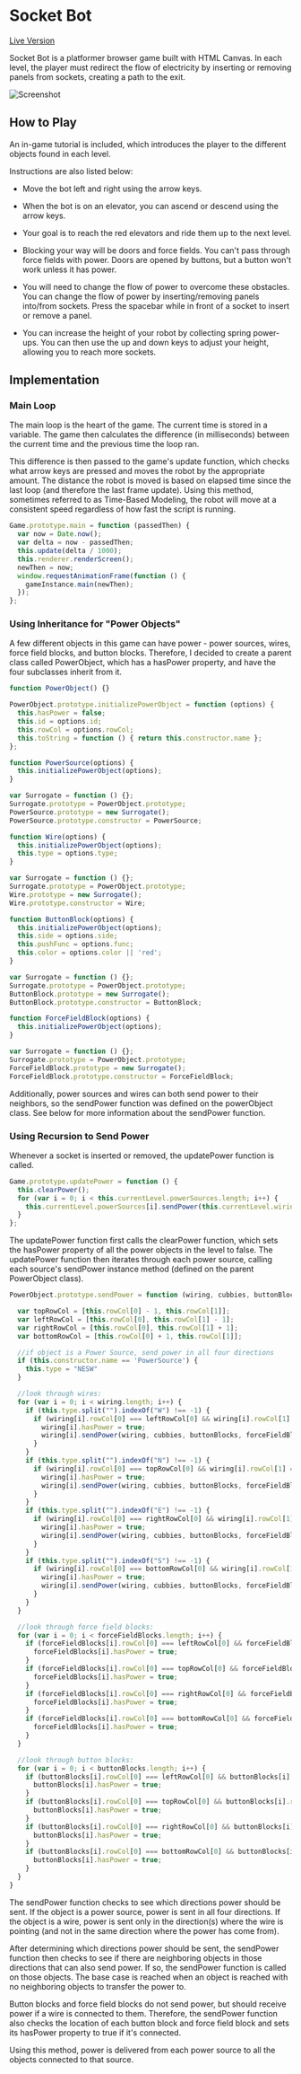 # Socket Bot

[Live Version][live]

[live]: http://peterlemiszki.com/socket-bot

Socket Bot is a platformer browser game built with HTML Canvas. In each level, the player must redirect the flow of electricity by inserting or removing panels from sockets, creating a path to the exit.

![Screenshot](/images/shot-2.jpg)

## How to Play

An in-game tutorial is included, which introduces the player to the different objects found in each level.

Instructions are also listed below:

- Move the bot left and right using the arrow keys.

- When the bot is on an elevator, you can ascend or descend using the arrow keys.

- Your goal is to reach the red elevators and ride them up to the next level.

- Blocking your way will be doors and force fields. You can't pass through force fields with power. Doors are opened by buttons, but a button won't work unless it has power.

- You will need to change the flow of power to overcome these obstacles. You can change the flow of power by inserting/removing panels into/from sockets. Press the spacebar while in front of a socket to insert or remove a panel.

- You can increase the height of your robot by collecting spring power-ups. You can then use the up and down keys to adjust your height, allowing you to reach more sockets.

## Implementation

### Main Loop

The main loop is the heart of the game. The current time is stored in a variable. The game then calculates the difference (in milliseconds) between the current time and the previous time the loop ran.

This difference is then passed to the game's update function, which checks what arrow keys are pressed and moves the robot by the appropriate amount. The distance the robot is moved is based on elapsed time since the last loop (and therefore the last frame update). Using this method, sometimes referred to as Time-Based Modeling, the robot will move at a consistent speed regardless of how fast the script is running.

```javascript
Game.prototype.main = function (passedThen) {
  var now = Date.now();
  var delta = now - passedThen;
  this.update(delta / 1000);
  this.renderer.renderScreen();
  newThen = now;
  window.requestAnimationFrame(function () {
    gameInstance.main(newThen);
  });
};
  ```

### Using Inheritance for "Power Objects"

A few different objects in this game can have power - power sources, wires, force field blocks, and button blocks. Therefore, I decided to create a parent class called PowerObject, which has a hasPower property, and have the four subclasses inherit from it.

```javascript
function PowerObject() {}

PowerObject.prototype.initializePowerObject = function (options) {
  this.hasPower = false;
  this.id = options.id;
  this.rowCol = options.rowCol;
  this.toString = function () { return this.constructor.name };
};
  ```
```javascript
function PowerSource(options) {
  this.initializePowerObject(options);
}

var Surrogate = function () {};
Surrogate.prototype = PowerObject.prototype;
PowerSource.prototype = new Surrogate();
PowerSource.prototype.constructor = PowerSource;
```
```javascript
function Wire(options) {
  this.initializePowerObject(options);
  this.type = options.type;
}

var Surrogate = function () {};
Surrogate.prototype = PowerObject.prototype;
Wire.prototype = new Surrogate();
Wire.prototype.constructor = Wire;
  ```
```javascript
function ButtonBlock(options) {
  this.initializePowerObject(options);
  this.side = options.side;
  this.pushFunc = options.func;
  this.color = options.color || 'red';
}

var Surrogate = function () {};
Surrogate.prototype = PowerObject.prototype;
ButtonBlock.prototype = new Surrogate();
ButtonBlock.prototype.constructor = ButtonBlock;
  ```
```javascript
function ForceFieldBlock(options) {
  this.initializePowerObject(options);
}

var Surrogate = function () {};
Surrogate.prototype = PowerObject.prototype;
ForceFieldBlock.prototype = new Surrogate();
ForceFieldBlock.prototype.constructor = ForceFieldBlock;
  ```

Additionally, power sources and wires can both send power to their neighbors, so the sendPower function was defined on the powerObject class. See below for more information about the sendPower function.

### Using Recursion to Send Power

Whenever a socket is inserted or removed, the updatePower function is called.

```javascript
Game.prototype.updatePower = function () {
  this.clearPower();
  for (var i = 0; i < this.currentLevel.powerSources.length; i++) {
    this.currentLevel.powerSources[i].sendPower(this.currentLevel.wiring, this.currentLevel.cubbies, this.currentLevel.buttonBlocks, this.currentLevel.forceFieldBlocks);
  }
};
  ```

The updatePower function first calls the clearPower function, which sets the hasPower property of all the power objects in the level to false. The updatePower function then iterates through each power source, calling each source's sendPower instance method (defined on the parent PowerObject class).

```javascript
PowerObject.prototype.sendPower = function (wiring, cubbies, buttonBlocks, forceFieldBlocks, flowing) {

  var topRowCol = [this.rowCol[0] - 1, this.rowCol[1]];
  var leftRowCol = [this.rowCol[0], this.rowCol[1] - 1];
  var rightRowCol = [this.rowCol[0], this.rowCol[1] + 1];
  var bottomRowCol = [this.rowCol[0] + 1, this.rowCol[1]];

  //if object is a Power Source, send power in all four directions
  if (this.constructor.name == 'PowerSource') {
    this.type = "NESW"
  }

  //look through wires:
  for (var i = 0; i < wiring.length; i++) {
    if (this.type.split("").indexOf("W") !== -1) {
      if (wiring[i].rowCol[0] === leftRowCol[0] && wiring[i].rowCol[1] === leftRowCol[1] && flowing !== "rightward") {
        wiring[i].hasPower = true;
        wiring[i].sendPower(wiring, cubbies, buttonBlocks, forceFieldBlocks, "leftward");
      }
    }
    if (this.type.split("").indexOf("N") !== -1) {
      if (wiring[i].rowCol[0] === topRowCol[0] && wiring[i].rowCol[1] === topRowCol[1] && flowing !== "downward") {
        wiring[i].hasPower = true;
        wiring[i].sendPower(wiring, cubbies, buttonBlocks, forceFieldBlocks, "upward");
      }
    }
    if (this.type.split("").indexOf("E") !== -1) {
      if (wiring[i].rowCol[0] === rightRowCol[0] && wiring[i].rowCol[1] === rightRowCol[1] && flowing !== "leftward") {
        wiring[i].hasPower = true;
        wiring[i].sendPower(wiring, cubbies, buttonBlocks, forceFieldBlocks, "rightward");
      }
    }
    if (this.type.split("").indexOf("S") !== -1) {
      if (wiring[i].rowCol[0] === bottomRowCol[0] && wiring[i].rowCol[1] === bottomRowCol[1] && flowing !== "upward") {
        wiring[i].hasPower = true;
        wiring[i].sendPower(wiring, cubbies, buttonBlocks, forceFieldBlocks, "downward");
      }
    }
  }

  //look through force field blocks:
  for (var i = 0; i < forceFieldBlocks.length; i++) {
    if (forceFieldBlocks[i].rowCol[0] === leftRowCol[0] && forceFieldBlocks[i].rowCol[1] === leftRowCol[1]) {
      forceFieldBlocks[i].hasPower = true;
    }
    if (forceFieldBlocks[i].rowCol[0] === topRowCol[0] && forceFieldBlocks[i].rowCol[1] === topRowCol[1]) {
      forceFieldBlocks[i].hasPower = true;
    }
    if (forceFieldBlocks[i].rowCol[0] === rightRowCol[0] && forceFieldBlocks[i].rowCol[1] === rightRowCol[1]) {
      forceFieldBlocks[i].hasPower = true;
    }
    if (forceFieldBlocks[i].rowCol[0] === bottomRowCol[0] && forceFieldBlocks[i].rowCol[1] === bottomRowCol[1]) {
      forceFieldBlocks[i].hasPower = true;
    }
  }

  //look through button blocks:
  for (var i = 0; i < buttonBlocks.length; i++) {
    if (buttonBlocks[i].rowCol[0] === leftRowCol[0] && buttonBlocks[i].rowCol[1] === leftRowCol[1]) {
      buttonBlocks[i].hasPower = true;
    }
    if (buttonBlocks[i].rowCol[0] === topRowCol[0] && buttonBlocks[i].rowCol[1] === topRowCol[1]) {
      buttonBlocks[i].hasPower = true;
    }
    if (buttonBlocks[i].rowCol[0] === rightRowCol[0] && buttonBlocks[i].rowCol[1] === rightRowCol[1]) {
      buttonBlocks[i].hasPower = true;
    }
    if (buttonBlocks[i].rowCol[0] === bottomRowCol[0] && buttonBlocks[i].rowCol[1] === bottomRowCol[1]) {
      buttonBlocks[i].hasPower = true;
    }
  }
}
  ```

  The sendPower function checks to see which directions power should be sent. If the object is a power source, power is sent in all four directions. If the object is a wire, power is sent only in the direction(s) where the wire is pointing (and not in the same direction where the power has come from).

  After determining which directions power should be sent, the sendPower function then checks to see if there are neighboring objects in those directions that can also send power. If so, the sendPower function is called on those objects. The base case is reached when an object is reached with no neighboring objects to transfer the power to.

  Button blocks and force field blocks do not send power, but should receive power if a wire is connected to them. Therefore, the sendPower function also checks the location of each button block and force field block and sets its hasPower property to true if it's connected.
  
  Using this method, power is delivered from each power source to all the objects connected to that source.
